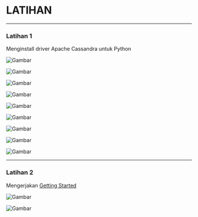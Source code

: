 # LATIHAN

---

### Latihan 1

Menginstall driver Apache Cassandra untuk Python

![Gambar](Picture1.png)

![Gambar](Picture2.png)

![Gambar](Picture3.png)

![Gambar](Picture4.png)

![Gambar](Picture5.png)

![Gambar](Picture6.png)

![Gambar](Picture7.png)

![Gambar](Picture8.png)

![Gambar](Picture9.png)

---

### Latihan 2

Mengerjakan [Getting Started](https://docs.datastax.com/en/developer/python-driver/3.21/getting_started/)

![Gambar](Picture10.png)

![Gambar](Picture11.png)